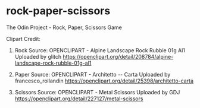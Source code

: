 # rock-paper-scissors
The Odin Project - Rock, Paper, Scissors Game

Clipart Credit:
1. Rock
Source: OPENCLIPART - Alpine Landscape Rock Rubble 01g Al1
Uploaded by glitch
https://openclipart.org/detail/208784/alpine-landscape-rock-rubble-01g-al1

2. Paper
Source: OPENCLIPART - Architetto -- Carta
Uploaded by francesco_rollandin
https://openclipart.org/detail/25398/architetto-carta

3. Scissors
Source: OPENCLIPART - Metal Scissors
Uploaded by GDJ
https://openclipart.org/detail/227127/metal-scissors

